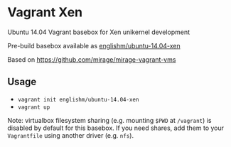 # Vagrant Xen

Ubuntu 14.04 Vagrant basebox for Xen unikernel development

Pre-build basebox available as [englishm/ubuntu-14.04-xen][]

Based on <https://github.com/mirage/mirage-vagrant-vms>

[englishm/ubuntu-14.04-xen]: https://atlas.hashicorp.com/englishm/boxes/ubuntu-14.04-xen
## Usage

- `vagrant init englishm/ubuntu-14.04-xen`
- `vagrant up`

Note: virtualbox filesystem sharing (e.g. mounting `$PWD` at `/vagrant`) is disabled by default for this basebox.
If you need shares, add them to your `Vagrantfile` using another driver (e.g. `nfs`).
